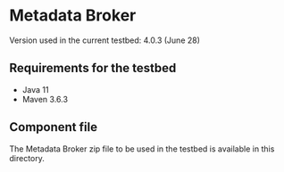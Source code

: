 # Metadata Broker 

Version used in the current testbed: 4.0.3 (June 28)

## Requirements for the testbed
* Java 11
* Maven 3.6.3

## Component file
The Metadata Broker zip file to be used in the testbed is available in this directory.  
